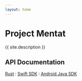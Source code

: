 ```yaml
---
layout: home
---
```


# Project Mentat

{{ site.description }}

## API Documentation

[Rust](/apis/latest/rust/mentat/index.html)
: [Swift SDK](/apis/latest/swift/Classes/Mentat.html)
: [Android Java SDK](/apis/latest/java/index.html)
